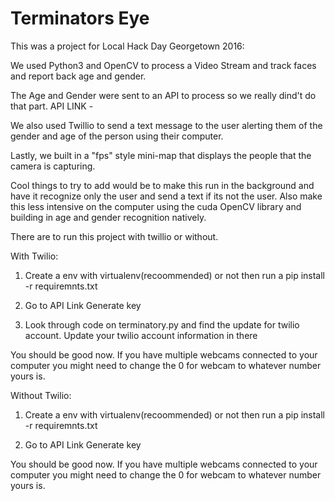 # Terminators Eye
This was a project for Local Hack Day Georgetown 2016:

We used Python3 and OpenCV to process a Video Stream and track faces and report back age and gender. 

The Age and Gender were sent to an API to process so we really dind't do that part. API LINK - 

We also used Twillio to send a text message to the user alerting them of the gender and age of the person using their computer. 

Lastly, we built in a "fps" style mini-map that displays the people that the camera is capturing. 

Cool things to try to add would be to make this run in the background and have it recognize only the user and send a text if its not the user. 
Also make this less intensive on the computer using the cuda OpenCV library and building in age and gender recognition natively.

There are to run this project with twillio or without. 

With Twilio:
1. Create a env with virtualenv(recoommended) or not then run a
    pip install -r requiremnts.txt
    
2. Go to API Link Generate key

3. Look through code on terminatory.py and find the update for twilio account. 
   Update your twilio account information in there

You should be good now. If you have multiple webcams connected to your computer you might need to change the 0 for webcam to whatever number yours is. 

Without Twilio:

1. Create a env with virtualenv(recoommended) or not then run a
    pip install -r requiremnts.txt
    
2. Go to API Link Generate key

You should be good now. If you have multiple webcams connected to your computer you might need to change the 0 for webcam to whatever number yours is. 
